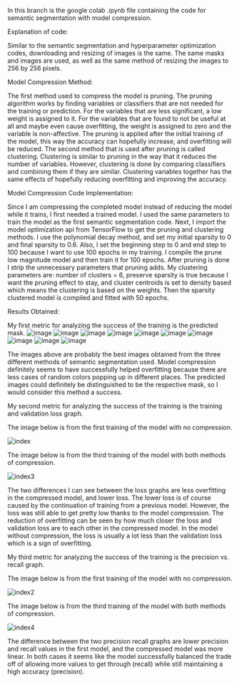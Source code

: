 In this branch is the google colab .ipynb file containing the code for semantic segmentation with model compression.

Explanation of code:

Similar to the semantic segmentation and hyperparameter optimization codes, downloading and resizing of images is the same. The same masks and images are used, as well as the same method of resizing the images to 256 by 256 pixels.

Model Compression Method:

The first method used to compress the model is pruning. The pruning algorithm works by finding variables or classifiers that are not needed for the training or prediction. For the variables that are less significant, a low weight is assigned to it. For the variables that are found to not be useful at all and maybe even cause overfitting, the weight is assigned to zero and the variable is non-affective. The pruning is applied after the initial training of the model, this way the accuracy can hopefully increase, and overfitting will be reduced. The second method that is used after pruning is called clustering. Clustering is similar to pruning in the way that it reduces the number of variables. However, clustering is done by comparing classifiers and combining them if they are similar. Clustering variables together has the same effects of hopefully reducing overfitting and improving the accuracy.

Model Compression Code Implementation:

Since I am compressing the completed model instead of reducing the model while it trains, I first needed a trained model. I used the same parameters to train the model as the first semantic segmentation code. Next, I import the model optimization api from TensorFlow to get the pruning and clustering methods. I use the polynomial decay method, and set my initial sparsity to 0 and final sparsity to 0.6. Also, I set the beginning step to 0 and end step to 100 because I want to use 100 epochs in my training. I compile the prune low magnitude model and then train it for 100 epochs. After pruning is done I strip the unnecessary parameters that pruning adds. My clustering parameters are: number of clusters = 6, preserve sparsity is true because I want the pruning effect to stay, and cluster centroids is set to density based which means the clustering is based on the weights. Then the sparsity clustered model is compiled and fitted with 50 epochs.

Results Obtained:

My first metric for analyzing the success of the training is the predicted mask. 
![image](https://user-images.githubusercontent.com/69495267/205551671-7c9dd3a8-7b7b-489d-8b7b-f943c60bcd6f.png)
![image](https://user-images.githubusercontent.com/69495267/205551676-c2485baa-66de-41bc-a452-695e24962fc7.png)
![image](https://user-images.githubusercontent.com/69495267/205551681-45abfd67-7269-4ff2-aed1-e06fa5dfcfb1.png)
![image](https://user-images.githubusercontent.com/69495267/205551700-34830edc-61bd-4ca0-8091-b6edaea99bd8.png)
![image](https://user-images.githubusercontent.com/69495267/205551707-3073946c-7eb3-4060-ace3-336ef739abf3.png)
![image](https://user-images.githubusercontent.com/69495267/205551710-b8dc9c5c-76ef-49d4-a05e-39a6d465a9ed.png)
![image](https://user-images.githubusercontent.com/69495267/205551727-53676254-6449-4891-aada-aaac77fd43f6.png)
![image](https://user-images.githubusercontent.com/69495267/205551734-ac25a1da-fc98-490e-bc15-0bb7e518b3e5.png)
![image](https://user-images.githubusercontent.com/69495267/205551740-cb991a61-ce04-4858-ad71-8511e8877504.png)
![image](https://user-images.githubusercontent.com/69495267/205551749-d1dc5edc-4757-48f3-b6d1-900cf1242d88.png)

The images above are probably the best images obtained from the three different methods of semantic segmentation used. Model compression definitely seems to have successfully helped overfitting because there are less cases of random colors popping up in different places. The predicted images could definitely be distinguished to be the respective mask, so I would consider this method a success.

My second metric for analyzing the success of the training is the training and validation loss graph. 

The image below is from the first training of the model with no compression.

![index](https://user-images.githubusercontent.com/69495267/205552276-d92d5eb6-805e-48dd-a6a7-b526d56c451c.png)

The image below is from the third training of the model with both methods of compression.

![index3](https://user-images.githubusercontent.com/69495267/205552300-c73f1ca9-d818-4b7f-b48b-b2f52ec9bf31.png)

The two differences I can see between the loss graphs are less overfitting in the compressed model, and lower loss. The lower loss is of course caused by the continuation of training from a previous model. However, the loss was still able to get pretty low thanks to the model compression. The reduction of overfitting can be seen by how much closer the loss and validation loss are to each other in the compressed model. In the model without compression, the loss is usually a lot less than the validation loss which is a sign of overfitting.

My third metric for analyzing the success of the training is the precision vs. recall graph.

The image below is from the first training of the model with no compression.

![index2](https://user-images.githubusercontent.com/69495267/205552473-8582a4c3-fc3b-4c35-9d13-15d7ea0802fa.png)

The image below is from the third training of the model with both methods of compression.

![index4](https://user-images.githubusercontent.com/69495267/205552481-3abb2b89-6b15-4e47-9940-33e150596d39.png)

The difference between the two precision recall graphs are lower precision and recall values in the first model, and the compressed model was more linear. In both cases it seems like the model successfully balanced the trade off of allowing more values to get through (recall) while still maintaining a high accuracy (precision).
